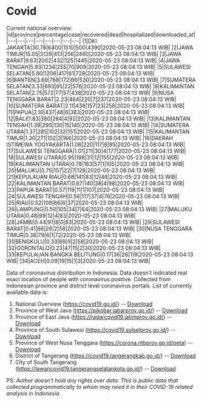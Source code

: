 # Covid
Current national overview:
|id|province|percentage|case|recovered|dead|hospitalized|downloaded_at|
|---|---|---|---|---|---|---|---|
|1|DKI JAKARTA|30.78|6400|1510|500|4390|2020-05-23 08:04:13 WIB|
|2|JAWA TIMUR|15.05|3129|413|256|2460|2020-05-23 08:04:13 WIB|
|3|JAWA BARAT|9.63|2002|432|125|1445|2020-05-23 08:04:13 WIB|
|4|JAWA TENGAH|5.93|1234|255|70|909|2020-05-23 08:04:13 WIB|
|5|SULAWESI SELATAN|5.80|1206|417|61|728|2020-05-23 08:04:13 WIB|
|6|BANTEN|3.69|768|172|66|530|2020-05-23 08:04:13 WIB|
|7|SUMATERA SELATAN|3.33|693|95|22|576|2020-05-23 08:04:13 WIB|
|8|KALIMANTAN SELATAN|2.75|572|77|57|438|2020-05-23 08:04:13 WIB|
|9|NUSA TENGGARA BARAT|2.23|464|220|7|237|2020-05-23 08:04:13 WIB|
|10|SUMATERA BARAT|2.11|438|157|23|258|2020-05-23 08:04:13 WIB|
|11|PAPUA|2.10|437|48|6|383|2020-05-23 08:04:13 WIB|
|12|BALI|1.83|380|284|4|92|2020-05-23 08:04:13 WIB|
|13|KALIMANTAN TENGAH|1.39|290|130|15|145|2020-05-23 08:04:13 WIB|
|14|SUMATERA UTARA|1.37|285|102|32|151|2020-05-23 08:04:13 WIB|
|15|KALIMANTAN TIMUR|1.30|271|102|3|166|2020-05-23 08:04:13 WIB|
|16|DAERAH ISTIMEWA YOGYAKARTA|1.06|220|117|8|95|2020-05-23 08:04:13 WIB|
|17|SULAWESI TENGGARA|1.01|211|30|4|177|2020-05-23 08:04:13 WIB|
|18|SULAWESI UTARA|0.95|198|31|12|155|2020-05-23 08:04:13 WIB|
|19|KALIMANTAN UTARA|0.78|163|57|1|105|2020-05-23 08:04:13 WIB|
|20|MALUKU|0.75|157|22|7|128|2020-05-23 08:04:13 WIB|
|21|KEPULAUAN RIAU|0.68|141|83|12|46|2020-05-23 08:04:13 WIB|
|22|KALIMANTAN BARAT|0.67|140|38|4|98|2020-05-23 08:04:13 WIB|
|23|PAPUA BARAT|0.57|119|11|1|107|2020-05-23 08:04:13 WIB|
|24|SULAWESI TENGAH|0.56|117|37|4|76|2020-05-23 08:04:13 WIB|
|25|RIAU|0.52|109|66|6|37|2020-05-23 08:04:13 WIB|
|26|LAMPUNG|0.50|105|34|7|64|2020-05-23 08:04:13 WIB|
|27|MALUKU UTARA|0.48|99|12|4|83|2020-05-23 08:04:13 WIB|
|28|JAMBI|0.44|91|8|0|83|2020-05-23 08:04:13 WIB|
|29|SULAWESI BARAT|0.41|86|26|2|58|2020-05-23 08:04:13 WIB|
|30|NUSA TENGGARA TIMUR|0.38|79|6|1|72|2020-05-23 08:04:13 WIB|
|31|BENGKULU|0.33|69|9|2|58|2020-05-23 08:04:13 WIB|
|32|GORONTALO|0.23|47|15|2|30|2020-05-23 08:04:13 WIB|
|33|KEPULAUAN BANGKA BELITUNG|0.17|36|26|1|9|2020-05-23 08:04:13 WIB|
|34|ACEH|0.09|19|15|1|3|2020-05-23 08:04:13 WIB|

Data of coronavirus distribution in Indonesia. Data doesn't indicated real exact location of people with coronavirus positive. Collected from Indonesian province and district level coronavirus portals. List of currently available data is:
1. National Overview (https://covid19.go.id/) -- [Download](https://www.dropbox.com/s/66ly270fw4y76fx/covid_nasional.csv?dl=0)
2. Province of West Java (https://pikobar.jabarprov.go.id/) -- [Download](https://www.dropbox.com/s/alg0zp60fylq6cn/covid_jabar.csv?dl=0)
3. Province of East Java (https://radarcovid19.jatimprov.go.id/) -- [Download](https://www.dropbox.com/sh/e7vtgcnl4ckbvr4/AADo9UMRDZvrhHn66qTHZOvNa?dl=0)
4. Province of South Sulawesi (https://covid19.sulselprov.go.id/) -- [Download](https://www.dropbox.com/s/z5ek23lwcztj7z7/covid_sulsel.csv?dl=0)
5. Province of West Nusa Tenggara (https://corona.ntbprov.go.id/peta) -- [Download](https://www.dropbox.com/s/4p2k93n42xx0c00/covid_ntb.csv?dl=0)
6. District of Tangerang (https://covid19.tangerangkab.go.id/) -- [Download](https://www.dropbox.com/sh/yxovyy6sy5bnz4p/AACZzVHinisKmz8oQWyQJ3nua?dl=0)
7. City of South Tangerang (https://lawancovid19.tangerangselatankota.go.id/) -- [Download](https://www.dropbox.com/s/zlvxo4ivswdzmle/covid_tangsel.csv?dl=0)

PS: *Author doesn't hold any rights over data. This is public data that collected programmatically to whom may need it in their COVID-19 related analysis in Indonesia.*
